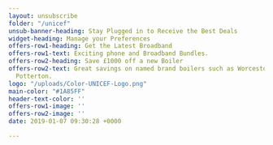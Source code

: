 ```yaml
---
layout: unsubscribe
folder: "/unicef"
unsub-banner-heading: Stay Plugged in to Receive the Best Deals
widget-heading: Manage your Preferences
offers-row1-heading: Get the Latest Broadband
offers-row1-text: Exciting phone and Broadband Bundles.
offers-row2-heading: Save £1000 off a new Boiler
offers-row2-text: Great savings on named brand boilers such as Worcestor, Bosch and
  Potterton.
logo: "/uploads/Color-UNICEF-Logo.png"
main-color: "#1A85FF"
header-text-color: ''
offers-row1-image: ''
offers-row2-image: ''
date: 2019-01-07 09:30:28 +0000

---
```

